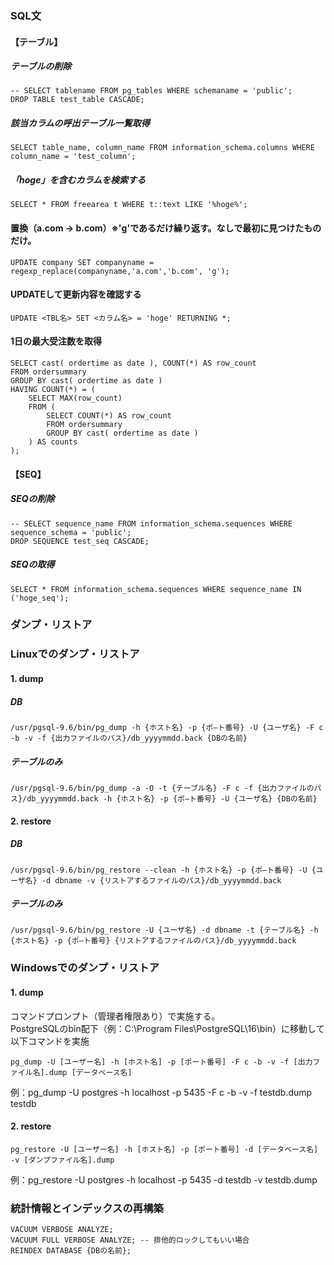 ### SQL文

#### 【テーブル】

##### テーブルの削除
```
-- SELECT tablename FROM pg_tables WHERE schemaname = 'public';
DROP TABLE test_table CASCADE;
```

##### 該当カラムの呼出テーブル一覧取得
```
SELECT table_name, column_name FROM information_schema.columns WHERE column_name = 'test_column';
```
##### 「hoge」を含むカラムを検索する
```
SELECT * FROM freearea t WHERE t::text LIKE '%hoge%';
```

#### 置換（a.com -> b.com）※'g'であるだけ繰り返す。なしで最初に見つけたものだけ。
```
UPDATE company SET companyname = regexp_replace(companyname,'a.com','b.com', 'g');
```

#### UPDATEして更新内容を確認する
```
UPDATE <TBL名> SET <カラム名> = 'hoge' RETURNING *;
```

#### 1日の最大受注数を取得

```
SELECT cast( ordertime as date ), COUNT(*) AS row_count
FROM ordersummary
GROUP BY cast( ordertime as date )
HAVING COUNT(*) = (
    SELECT MAX(row_count)
    FROM (
        SELECT COUNT(*) AS row_count
        FROM ordersummary
        GROUP BY cast( ordertime as date )
    ) AS counts
);
```




#### 【SEQ】

##### SEQの削除
```
-- SELECT sequence_name FROM information_schema.sequences WHERE sequence_schema = 'public';
DROP SEQUENCE test_seq CASCADE;
```

##### SEQの取得
```
SELECT * FROM information_schema.sequences WHERE sequence_name IN ('hoge_seq');
```


### ダンプ・リストア

### Linuxでのダンプ・リストア
#### 1. dump
##### DB
```
/usr/pgsql-9.6/bin/pg_dump -h {ホスト名} -p {ポ―ト番号} -U {ユーザ名} -F c -b -v -f {出力ファイルのパス}/db_yyyymmdd.back {DBの名前}
```
##### テーブルのみ
```
/usr/pgsql-9.6/bin/pg_dump -a -O -t {テーブル名} -F c -f {出力ファイルのパス}/db_yyyymmdd.back -h {ホスト名} -p {ポ―ト番号} -U {ユーザ名} {DBの名前}
```
#### 2. restore
##### DB
```
/usr/pgsql-9.6/bin/pg_restore --clean -h {ホスト名} -p {ポ―ト番号} -U {ユーザ名} -d dbname -v {リストアするファイルのパス}/db_yyyymmdd.back
```
##### テーブルのみ
```
/usr/pgsql-9.6/bin/pg_restore -U {ユーザ名} -d dbname -t {テーブル名} -h {ホスト名} -p {ポ―ト番号} {リストアするファイルのパス}/db_yyyymmdd.back
```

### Windowsでのダンプ・リストア

#### 1. dump  
コマンドプロンプト（管理者権限あり）で実施する。  
PostgreSQLのbin配下（例：C:\Program Files\PostgreSQL\16\bin）に移動して以下コマンドを実施  

```
pg_dump -U [ユーザー名] -h [ホスト名] -p [ポート番号] -F c -b -v -f [出力ファイル名].dump [データベース名]
```

例：pg_dump -U postgres -h localhost -p 5435 -F c -b -v -f testdb.dump testdb

#### 2. restore
```
pg_restore -U [ユーザー名] -h [ホスト名] -p [ポート番号] -d [データベース名] -v [ダンプファイル名].dump
```

例：pg_restore -U postgres -h localhost -p 5435 -d testdb -v testdb.dump


### 統計情報とインデックスの再構築
```
VACUUM VERBOSE ANALYZE;
VACUUM FULL VERBOSE ANALYZE; -- 排他的ロックしてもいい場合
REINDEX DATABASE {DBの名前};
```

